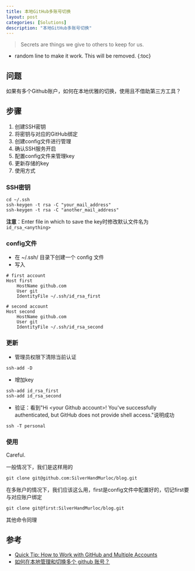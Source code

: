 ```yaml
---
title: 本地GitHub多账号切换
layout: post
categories: [Solutions]
description: "本地GitHub多账号切换"
---
```


> Secrets are things we give to others to keep for us. 

* random line to make it work. This will be removed.
{:toc}

## 问题

如果有多个Github账户，如何在本地优雅的切换，使用且不借助第三方工具？

## 步骤

1. 创建SSH密钥
2. 将密钥与对应的GitHub绑定
3. 创建config文件进行管理
4. 确认SSH服务开启
5. 配置config文件来管理key
6. 更新存储的key
7. 使用方式

### SSH密钥
``` shell
cd ~/.ssh
ssh-keygen -t rsa -C "your_mail_address"
ssh-keygen -t rsa -C "another_mail_address"
```

**注意**：Enter file in which to save the key时修改默认文件名为`id_rsa_<anything>`

### config文件

- 在 ~/.ssh/ 目录下创建一个 config 文件
- 写入

``` plaintext
# first account
Host first
    HostName github.com
    User git
    IdentityFile ~/.ssh/id_rsa_first

# second account
Host second
    HostName github.com
    User git
    IdentityFile ~/.ssh/id_rsa_second
```

### 更新

- 管理员权限下清除当前认证
``` shell
ssh-add -D
```
- 增加key
```shell
ssh-add id_rsa_first
ssh-add id_rsa_second
```
- 验证：看到"Hi \<your Github account\>! You've successfully authenticated, but GitHub does not provide shell access."说明成功
``` shell
ssh -T personal
```

### 使用

<span class = "alert y">Careful.</span>

一般情况下，我们是这样用的
``` shell
git clone git@github.com:SilverHandMurloc/blog.git
```

在多账户的情况下，我们应该这么用，first是config文件中配置好的，切记first要与对应账户绑定
``` shell
git clone git@first:SilverHandMurloc/blog.git
```

其他命令同理

## 参考
- [Quick Tip: How to Work with GitHub and Multiple Accounts](https://code.tutsplus.com/tutorials/quick-tip-how-to-work-with-github-and-multiple-accounts--net-22574)
- [如何在本地管理和切换多个 github 账号？](https://juejin.cn/post/6844903831000596488)
